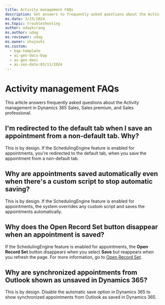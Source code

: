 ```yaml
---
title: Activity management FAQs
description: Get answers to frequently asked questions about the Activity management.
ms.date: 3/15/2024
ms.topic: troubleshooting
author: udaykirang
ms.author: udag
ms.reviewer: udag
ms.owner: shujoshi
ms.custom:
  - bap-template
  - ai-gen-docs-bap
  - ai-gen-desc
  - ai-seo-date:03/11/2024
---
```


# Activity management FAQs

This article answers frequently asked questions about the Activity management in Dynamics 365 Sales, Sales premium, and Sales professional.

## I'm redirected to the default tab when I save an appointment from a non-default tab. Why?

This is by design. If the SchedulingEngine feature is enabled for appointments, you're redirected to the default tab, when you save the appointment from a non-default tab.

## Why are appointments saved automatically even when there's a custom script to stop automatic saving?

This is by design. If the SchedulingEngine feature is enabled for appointments, the system overrides any custom script and saves the appointments automatically.

## Why does the Open Record Set button disappear when an appointment is saved?

If the SchedulingEngine feature is enabled for appointments, the **Open Record Set** button disappears when you select **Save** but reappears when you refresh the page. For more information, go to [Open Record Set](/powerapps/user/navigation#record-set-navigation).

## Why are synchronized appointments from Outlook shown as unsaved in Dynamics 365?

This is by design. Disable the automatic save option in Dynamics 365 to show synchronized appointments from Outlook as saved in Dynamics 365.


